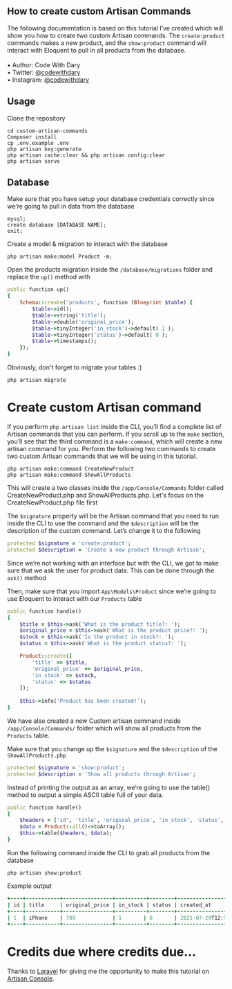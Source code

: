 ## How to create custom Artisan Commands

The following documentation is based on this tutorial I’ve created which will show you how to create two custom Artisan commands. The ```create:product``` commands makes a new product, and the ```show:product``` command will interact with Eloquent to pull in all products from the database. <br> <br>
•	Author: Code With Dary <br>
•	Twitter: [@codewithdary](https://twitter.com/codewithdary) <br>
•	Instagram: [@codewithdary](https://www.instagram.com/codewithdary/) <br>

## Usage <br>
Clone the repository <br>
```
cd custom-artisan-commands
Composer install
cp .env.example .env 
php artisan key:generate
php artisan cache:clear && php artisan config:clear 
php artisan serve 
```

## Database <br>

Make sure that you have setup your database credentials correctly since we’re going to pull in data from the database <br>
```
mysql;
create database [DATABASE NAME];
exit;
```

Create a model & migration to interact with the database
```
php artisan make:model Product -m; 
```

Open the products migration inside the ```/database/migrations``` folder and replace the ```up()``` method with
```ruby
public function up()
{
    Schema::create('products', function (Blueprint $table) {
        $table->id();
        $table->string('title');
        $table->double('original_price');
        $table->tinyInteger('in_stock')->default( 1 );
        $table->tinyInteger('status')->default( 0 );
        $table->timestamps();
    });
}
```

Obviously, don't forget to migrate your tables :)
```
php artisan migrate
```

# Create custom Artisan command <br>
If you perform ```php artisan list``` inside the CLI, you’ll find a complete list of Artisan commands that you can perform. If you scroll up to the ```make``` section, you’ll see that the third command is a ```make:command```, which will create a new artisan command for you. Perform the following two commands to create two custom Artisan commands that we will be using in this tutorial. <br>
```
php artisan make:command CreateNewProduct
php artisan make:command ShowAllProducts
```

This will create a two classes inside the ```/app/Console/Commands``` folder called CreateNewProduct.php and ShowAllProducts.php. Let's focus on the CreateNewProduct.php file first

The ```$signature``` property will be the Artisan command that you need to run inside the CLI to use the command and the ```$description``` will be the description of the custom command. Let’s change it to the following
```ruby
protected $signature = 'create:product';
protected $description = 'Create a new product through Artisan';
```

Since we’re not working with an interface but with the CLI, we got to make sure that we ask the user for product data. This can be done through the ```ask()``` method

Then, make sure that you import ```App\Models\Product``` since we’re going to use Eloquent to interact with our ```Products``` table
```ruby
public function handle()
{
    $title = $this->ask('What is the product title?: ');
    $original_price = $this->ask('What is the product price?: ');
    $stock = $this->ask('Is the product in stock?: ');
    $status = $this->ask('What is the product status?: ');

    Product::create([
        'title' => $title,
        'original_price' => $original_price,
        'in_stock' => $stock,
        'status' => $status
    ]);
    
    $this->info('Product has been created!');
}
```

We have also created a new Custom artisan command inside  ```/app/Console/Commands/``` folder which will show all products from the ```Products``` table.

Make sure that you change up the ```$signature``` and the ```$description``` of the ```ShowAllProducts.php```
```ruby
protected $signature = 'show:product';
protected $description = 'Show all products through Artisan';
```

Instead of printing the output as an array, we’re going to use the table() method to output a simple ASCII table full of your data.
```ruby
public function handle()
{
    $headers = ['id', 'title', 'original_price', 'in_stock', 'status', 'Created at', 'Updated at'];
    $data = Product::all()->toArray();
    $this->table($headers, $data);
}
```

Run the following command inside the CLI to grab all products from the database
```
php artisan show:product
```

Example output
```ruby
+----+-----------+----------------+----------+--------+-----------------------------+-----------------------------+
| id | title     | original_price | in_stock | status | created_at                  | updated_at                  |
+----+-----------+----------------+----------+--------+-----------------------------+-----------------------------+
| 1  | iPhone    | 799            | 1       | 0       | 2021-07-29T12:58:28.000000Z | 2021-07-29T12:58:28.000000Z |
+----+-----------+----------------+----------+--------+-----------------------------+-----------------------------+
```

# Credits due where credits due…
Thanks to [Laravel](https://laravel.com/) for giving me the opportunity to make this tutorial on [Artisan Console](https://laravel.com/docs/8.x/artisan). 
